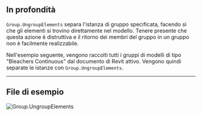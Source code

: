 ## In profondità
`Group.UngroupElements` separa l'istanza di gruppo specificata, facendo sì che gli elementi si trovino direttamente nel modello. Tenere presente che questa azione è distruttiva e il ritorno dei membri del gruppo in un gruppo non è facilmente realizzabile.

Nell'esempio seguente, vengono raccolti tutti i gruppi di modelli di tipo "Bleachers Continuous" dal documento di Revit attivo. Vengono quindi separate le istanze con `Group.UngroupElements`.

___
## File di esempio

![Group.UngroupElements](./Revit.Elements.Group.UngroupElements_img.jpg)

